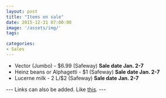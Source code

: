 ```yaml
---
layout: post
title: "Items on sale"
date: 2015-12-31 07:00:00
image: '/assets/img/'
tags:

categories:
- Sales
---
```




- Vector (Jumbo) - $6.99 (Safeway) **Sale date Jan. 2-7**
- Heinz beans or Alphagetti - $1 (Safeway) **Sale date Jan. 2-7**
- Lucerne milk - 2 L/$2 (Safeway) **Sale date Jan. 2-7**


--- Links can also be added. Like [this](http://google.ca). ---
